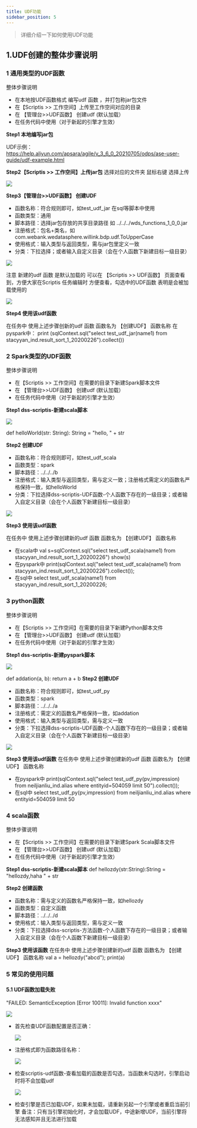 ```yaml
---
title: UDF功能
sidebar_position: 5
---
```


> 详细介绍一下如何使用UDF功能

## 1.UDF创建的整体步骤说明
### 1 通用类型的UDF函数
整体步骤说明
- 在本地按UDF函数格式 编写udf 函数 ，并打包称jar包文件
- 在【Scriptis >> 工作空间】上传至工作空间对应的目录
- 在 【管理台>>UDF函数】 创建udf (默认加载）
- 在任务代码中使用（对于新起的引擎才生效）

**Step1 本地编写jar包**

UDF示例：https://help.aliyun.com/apsara/agile/v_3_6_0_20210705/odps/ase-user-guide/udf-example.html

**Step2【Scriptis >> 工作空间】上传jar包**
选择对应的文件夹 鼠标右键 选择上传

![](/Images/udf/udf_14.png)

**Step3【管理台>>UDF函数】 创建UDF**
- 函数名称：符合规则即可，如test_udf_jar  在sql等脚本中使用
- 函数类型：通用
- 脚本路径：选择jar包存放的共享目录路径  如 ../../../wds_functions_1_0_0.jar
- 注册格式：包名+类名，如 com.webank.wedatasphere.willink.bdp.udf.ToUpperCase
- 使用格式：输入类型与返回类型，需与jar包里定义一致
- 分类：下拉选择；或者输入自定义目录（会在个人函数下新建目标一级目录）

![](/Images/udf/udf_15.png)

注意  新建的udf 函数 是默认加载的 可以在  【Scriptis >> UDF函数】 页面查看到，方便大家在Scriptis 任务编辑时 方便查看，勾选中的UDF函数 表明是会被加载使用的

![](/Images/udf/udf_16.png)

**Step4  使用该udf函数**

在任务中 使用上述步骤创新的udf 函数
函数名为  【创建UDF】 函数名称
在pyspark中：
print (sqlContext.sql("select test_udf_jar(name1) from stacyyan_ind.result_sort_1_20200226").collect())

### 2 Spark类型的UDF函数
整体步骤说明
- 在【Scriptis >> 工作空间】在需要的目录下新建Spark脚本文件
- 在 【管理台>>UDF函数】 创建udf (默认加载）
- 在任务代码中使用（对于新起的引擎才生效）

**Step1 dss-scriptis-新建scala脚本**

![](/Images/udf/udf_17.png)

def helloWorld(str: String): String = "hello, " + str

**Step2 创建UDF**
- 函数名称：符合规则即可，如test_udf_scala
- 函数类型：spark
- 脚本路径：../../../b
- 注册格式：输入类型与返回类型，需与定义一致；注册格式需定义的函数名严格保持一致，如helloWorld
- 分类：下拉选择dss-scriptis-UDF函数-个人函数下存在的一级目录；或者输入自定义目录（会在个人函数下新建目标一级目录）

![](/Images/udf/udf_18.png)


**Step3 使用该udf函数**

在任务中 使用上述步骤创建新的udf 函数
函数名为  【创建UDF】 函数名称
- 在scala中
  val s=sqlContext.sql("select test_udf_scala(name1)
  from stacyyan_ind.result_sort_1_20200226")
  show(s)
- 在pyspark中
  print(sqlContext.sql("select test_udf_scala(name1)
  from stacyyan_ind.result_sort_1_20200226").collect());
- 在sql中
  select test_udf_scala(name1) from stacyyan_ind.result_sort_1_20200226;

### 3 python函数
整体步骤说明
- 在【Scriptis >> 工作空间】在需要的目录下新建Python脚本文件
- 在 【管理台>>UDF函数】 创建udf (默认加载）
- 在任务代码中使用（对于新起的引擎才生效）

**Step1 dss-scriptis-新建pyspark脚本**

![](/Images/udf/udf_19.png)

def addation(a, b):
return a + b
**Step2 创建UDF**
- 函数名称：符合规则即可，如test_udf_py
- 函数类型：spark
- 脚本路径：../../../a
- 注册格式：需定义的函数名严格保持一致，如addation
- 使用格式：输入类型与返回类型，需与定义一致
- 分类：下拉选择dss-scriptis-UDF函数-个人函数下存在的一级目录；或者输入自定义目录（会在个人函数下新建目标一级目录）

![](/Images/udf/udf_20.png)

**Step3 使用该udf函数**
  在任务中 使用上述步骤创建新的udf 函数
  函数名为  【创建UDF】 函数名称
- 在pyspark中
  print(sqlContext.sql("select test_udf_py(pv,impression) from neiljianliu_ind.alias where entityid=504059 limit 50").collect());
- 在sql中
  select test_udf_py(pv,impression) from neiljianliu_ind.alias where entityid=504059 limit 50

### 4 scala函数
整体步骤说明
- 在【Scriptis >> 工作空间】在需要的目录下新建Spark Scala脚本文件
- 在 【管理台>>UDF函数】 创建udf (默认加载）
- 在任务代码中使用（对于新起的引擎才生效）

**Step1 dss-scriptis-新建scala脚本**
  def hellozdy(str:String):String = "hellozdy,haha " + str

**Step2 创建函数**
- 函数名称：需与定义的函数名严格保持一致，如hellozdy
- 函数类型：自定义函数
- 脚本路径：../../../d
- 使用格式：输入类型与返回类型，需与定义一致
- 分类：下拉选择dss-scriptis-方法函数-个人函数下存在的一级目录；或者输入自定义目录（会在个人函数下新建目标一级目录）

**Step3 使用该函数**
  在任务中 使用上述步骤创建新的udf 函数
  函数名为  【创建UDF】 函数名称
  val a = hellozdy("abcd");
  print(a)

### 5 常见的使用问题
#### 5.1 UDF函数加载失败
"FAILED: SemanticException [Error 10011]: Invalid function xxxx"
  
  ![](/Images/udf/udf_10.png)

- 首先检查UDF函数配置是否正确：

  ![](/Images/udf/udf_11.png)

- 注册格式即为函数路径名称：

  ![](/Images/udf/udf_12.png)

- 检查scriptis-udf函数-查看加载的函数是否勾选，当函数未勾选时，引擎启动时将不会加载udf

  ![](/Images/udf/udf_13.png)

- 检查引擎是否已加载UDF，如果未加载，请重新另起一个引擎或者重启当前引擎
  备注：只有当引擎初始化时，才会加载UDF，中途新增UDF，当前引擎将无法感知并且无法进行加载